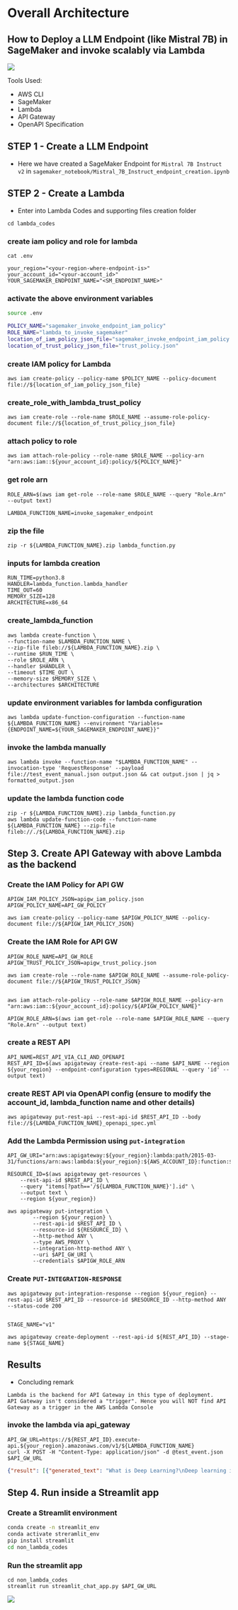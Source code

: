 # Overall Architecture
## How to Deploy a LLM Endpoint (like Mistral 7B) in SageMaker and invoke scalably via Lambda

![](./docs/images/workflow.png)

Tools Used:
- AWS CLI
- SageMaker
- Lambda
- API Gateway
- OpenAPI Specification


## STEP 1 - Create a LLM Endpoint
- Here we have created a SageMaker Endpoint for `Mistral 7B Instruct v2` in `sagemaker_notebook/Mistral_7B_Instruct_endpoint_creation.ipynb`

## STEP 2 - Create a Lambda

- Enter into Lambda Codes and supporting files creation folder

`cd lambda_codes`

### create iam policy and role for lambda
`cat .env`

```
your_region="<your-region-where-endpoint-is>"
your_account_id="<your-account_id>"
YOUR_SAGEMAKER_ENDPOINT_NAME="<SM_ENDPOINT_NAME>"
```

### activate the above environment variables

```bash
source .env

POLICY_NAME="sagemaker_invoke_endpoint_iam_policy"
ROLE_NAME="lambda_to_invoke_sagemaker"
location_of_iam_policy_json_file="sagemaker_invoke_endpoint_iam_policy.json"
location_of_trust_policy_json_file="trust_policy.json"
```

### create IAM policy for Lambda
`aws iam create-policy --policy-name $POLICY_NAME --policy-document file://${location_of_iam_policy_json_file}`

### create_role_with_lambda_trust_policy
`aws iam create-role --role-name $ROLE_NAME --assume-role-policy-document file://${location_of_trust_policy_json_file}`

### attach policy to role
`aws iam attach-role-policy --role-name $ROLE_NAME --policy-arn "arn:aws:iam::${your_account_id}:policy/${POLICY_NAME}"`

### get role arn
`ROLE_ARN=$(aws iam get-role --role-name $ROLE_NAME --query "Role.Arn" --output text)`


`LAMBDA_FUNCTION_NAME=invoke_sagemaker_endpoint`

### zip the file
`zip -r ${LAMBDA_FUNCTION_NAME}.zip lambda_function.py`

### inputs for lambda creation
```
RUN_TIME=python3.8
HANDLER=lambda_function.lambda_handler
TIME_OUT=60
MEMORY_SIZE=128
ARCHITECTURE=x86_64
```

### create_lambda_function
```
aws lambda create-function \
--function-name $LAMBDA_FUNCTION_NAME \
--zip-file fileb://${LAMBDA_FUNCTION_NAME}.zip \
--runtime $RUN_TIME \
--role $ROLE_ARN \
--handler $HANDLER \
--timeout $TIME_OUT \
--memory-size $MEMORY_SIZE \
--architectures $ARCHITECTURE
```


### update environment variables for lambda configuration
```
aws lambda update-function-configuration --function-name ${LAMBDA_FUNCTION_NAME} --environment "Variables={ENDPOINT_NAME=${YOUR_SAGEMAKER_ENDPOINT_NAME}}"
```

### invoke the lambda manually
```
aws lambda invoke --function-name "$LAMBDA_FUNCTION_NAME" --invocation-type 'RequestResponse' --payload file://test_event_manual.json output.json && cat output.json | jq > formatted_output.json
```


### update the lambda function code
```
zip -r ${LAMBDA_FUNCTION_NAME}.zip lambda_function.py
aws lambda update-function-code --function-name ${LAMBDA_FUNCTION_NAME} --zip-file fileb://./${LAMBDA_FUNCTION_NAME}.zip
```


## Step 3. Create API Gateway with above Lambda as the backend

### Create the IAM Policy for API GW
```
APIGW_IAM_POLICY_JSON=apigw_iam_policy.json
APIGW_POLICY_NAME=API_GW_POLICY

aws iam create-policy --policy-name $APIGW_POLICY_NAME --policy-document file://${APIGW_IAM_POLICY_JSON}
```

### Create the IAM Role for API GW
```
APIGW_ROLE_NAME=API_GW_ROLE
APIGW_TRUST_POLICY_JSON=apigw_trust_policy.json

aws iam create-role --role-name $APIGW_ROLE_NAME --assume-role-policy-document file://${APIGW_TRUST_POLICY_JSON}


aws iam attach-role-policy --role-name $APIGW_ROLE_NAME --policy-arn "arn:aws:iam::${your_account_id}:policy/${APIGW_POLICY_NAME}"

APIGW_ROLE_ARN=$(aws iam get-role --role-name $APIGW_ROLE_NAME --query "Role.Arn" --output text)
```

### create a REST API
```
API_NAME=REST_API_VIA_CLI_AND_OPENAPI
REST_API_ID=$(aws apigateway create-rest-api --name $API_NAME --region ${your_region} --endpoint-configuration types=REGIONAL --query 'id' --output text) 
```

### create REST API via OpenAPI config (ensure to modify the account_id, lambda_function name and other details)
<!-- aws apigateway import-rest-api --body file://${LAMBDA_FUNCTION_NAME}_openapi_spec.yaml > api_gw_configuration.json -->

```
aws apigateway put-rest-api --rest-api-id $REST_API_ID --body file://${LAMBDA_FUNCTION_NAME}_openapi_spec.yml
```

### Add the Lambda Permission using `put-integration`
```
API_GW_URI="arn:aws:apigateway:${your_region}:lambda:path/2015-03-31/functions/arn:aws:lambda:${your_region}:${AWS_ACCOUNT_ID}:function:${LAMBDA_FUNCTION_NAME}/invocations"

RESOURCE_ID=$(aws apigateway get-resources \
    --rest-api-id $REST_API_ID \
    --query "items[?path=='/${LAMBDA_FUNCTION_NAME}'].id" \
    --output text \
    --region ${your_region})

aws apigateway put-integration \
        --region ${your_region} \
        --rest-api-id $REST_API_ID \
        --resource-id ${RESOURCE_ID} \
        --http-method ANY \
        --type AWS_PROXY \
        --integration-http-method ANY \
        --uri $API_GW_URI \
        --credentials $APIGW_ROLE_ARN
```

### Create `PUT-INTEGRATION-RESPONSE`

```
aws apigateway put-integration-response --region ${your_region} --rest-api-id $REST_API_ID --resource-id $RESOURCE_ID --http-method ANY --status-code 200


STAGE_NAME="v1"

aws apigateway create-deployment --rest-api-id ${REST_API_ID} --stage-name ${STAGE_NAME}
```


## Results

- Concluding remark

```
Lambda is the backend for API Gateway in this type of deployment. 
API Gateway isn't considered a "trigger". Hence you will NOT find API Gateway as a trigger in the AWS Lambda Console
```

### invoke the lambda via api_gateway

```
API_GW_URL=https://${REST_API_ID}.execute-api.${your_region}.amazonaws.com/v1/${LAMBDA_FUNCTION_NAME}
curl -X POST -H "Content-Type: application/json" -d @test_event.json $API_GW_URL
```

```json
{"result": [{"generated_text": "What is Deep Learning?\nDeep learning is a subset of machine learning, which is essentially a neural network with three or more layers. These neural networks are designed to learn and improve from experience, by processing large amounts of data. The deep learning algorithms are modeled after the structure and function of the human brain, with interconnected nodes that process information and make decisions based on that information.\n\nDeep learning is used in a variety of applications, including image and speech recognition, natural language processing, and computer vision. It is particularly effective in handling unstructured data, such as text, images, and sound, and can be used to identify patterns and relationships within that data.\n\nSome common deep learning techniques include Convolutional Neural Networks (CNNs), Recurrent Neural Networks (RNNs), and Deep Belief Networks (DBNs). These networks are designed to learn from large amounts of data and can be trained using supervised or unsupervised learning methods.\n\nOverall, deep learning is a powerful tool for handling complex data and identifying patterns and relationships within that data. It has the potential to revolutionize many industries, including healthcare, finance, and transportation."}]}% 
```

## Step 4. Run inside a Streamlit app

### Create a Streamlit environment

```bash
conda create -n streamlit_env
conda activate streramlit_env
pip install streamlit
cd non_lambda_codes
```


### Run the streamlit app

```
cd non_lambda_codes
streamlit run streamlit_chat_app.py $API_GW_URL
```

![](./docs/images/run_sagemaker_endpoint_inside_streamlit.png)
